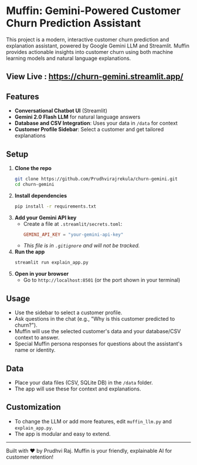 
# Muffin: Gemini-Powered Customer Churn Prediction Assistant

This project is a modern, interactive customer churn prediction and explanation assistant, powered by Google Gemini LLM and Streamlit. Muffin provides actionable insights into customer churn using both machine learning models and natural language explanations.


## View Live : https://churn-gemini.streamlit.app/

## Features
- **Conversational Chatbot UI** (Streamlit)
- **Gemini 2.0 Flash LLM** for natural language answers
- **Database and CSV Integration**: Uses your data in `/data` for context
- **Customer Profile Sidebar**: Select a customer and get tailored explanations

## Setup
1. **Clone the repo**
   ```sh
   git clone https://github.com/Prudhvirajrekula/churn-gemini.git
   cd churn-gemini
   ```
2. **Install dependencies**
   ```sh
   pip install -r requirements.txt
   ```
3. **Add your Gemini API key**
   - Create a file at `.streamlit/secrets.toml`:
     ```toml
     GEMINI_API_KEY = "your-gemini-api-key"
     ```
   - _This file is in `.gitignore` and will not be tracked._
4. **Run the app**
   ```sh
   streamlit run explain_app.py
   ```
5. **Open in your browser**
   - Go to `http://localhost:8501` (or the port shown in your terminal)

## Usage
- Use the sidebar to select a customer profile.
- Ask questions in the chat (e.g., "Why is this customer predicted to churn?").
- Muffin will use the selected customer's data and your database/CSV context to answer.
- Special Muffin persona responses for questions about the assistant's name or identity.

## Data
- Place your data files (CSV, SQLite DB) in the `/data` folder.
- The app will use these for context and explanations.

## Customization
- To change the LLM or add more features, edit `muffin_llm.py` and `explain_app.py`.
- The app is modular and easy to extend.

---

Built with ❤️ by Prudhvi Raj. Muffin is your friendly, explainable AI for customer retention!
